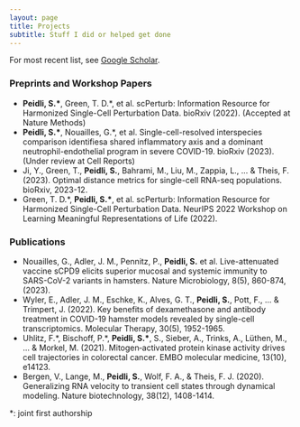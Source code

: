 ```yaml
---
layout: page
title: Projects
subtitle: Stuff I did or helped get done
---
```


For most recent list, see [Google Scholar](https://scholar.google.de/citations?user=A684mbMAAAAJ&hl=en).

### Preprints and Workshop Papers
- **Peidli, S.\***, Green, T. D.*, et al. scPerturb: Information Resource for Harmonized Single-Cell Perturbation Data. bioRxiv (2022). (Accepted at Nature Methods)
- **Peidli, S.\***, Nouailles, G.*, et al. Single-cell-resolved interspecies comparison identifiesa shared inflammatory axis and a dominant neutrophil-endothelial program in severe COVID-19. bioRxiv (2023).(Under review at Cell Reports)
- Ji, Y., Green, T., **Peidli, S.**, Bahrami, M., Liu, M., Zappia, L., ... & Theis, F. (2023). Optimal distance metrics for single-cell RNA-seq populations. bioRxiv, 2023-12.
- Green, T. D.*, **Peidli, S.\***, et al. scPerturb: Information Resource for Harmonized Single-Cell Perturbation Data. NeurIPS 2022 Workshop on Learning Meaningful Representations of Life (2022).

### Publications
- Nouailles, G., Adler, J. M., Pennitz, P., **Peidli, S.** et al. Live-attenuated vaccine sCPD9 elicits superior mucosal and systemic immunity to SARS-CoV-2 variants in hamsters. Nature Microbiology, 8(5), 860-874, (2023).
- Wyler, E., Adler, J. M., Eschke, K., Alves, G. T., **Peidli, S.**, Pott, F., ... & Trimpert, J. (2022). Key benefits of dexamethasone and antibody treatment in COVID-19 hamster models revealed by single-cell transcriptomics. Molecular Therapy, 30(5), 1952-1965.
- Uhlitz, F.\*, Bischoff, P.\*, **Peidli, S.\***, S., Sieber, A., Trinks, A., Lüthen, M., ... & Morkel, M. (2021). Mitogen‐activated protein kinase activity drives cell trajectories in colorectal cancer. EMBO molecular medicine, 13(10), e14123.
- Bergen, V., Lange, M., **Peidli, S.**, Wolf, F. A., & Theis, F. J. (2020). Generalizing RNA velocity to transient cell states through dynamical modeling. Nature biotechnology, 38(12), 1408-1414.

\*: joint first authorship